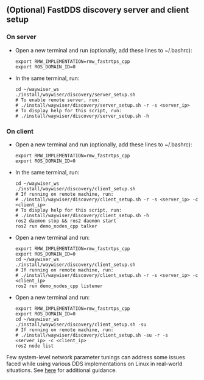 ## (Optional) FastDDS discovery server and client setup

### On server

- Open a new terminal and run (optionally, add these lines to ~/.bashrc):

  ```
  export RMW_IMPLEMENTATION=rmw_fastrtps_cpp
  export ROS_DOMAIN_ID=0
  ```

- In the same terminal, run:

  ```
  cd ~/waywiser_ws
  ./install/waywiser/discovery/server_setup.sh
  # To enable remote server, run:
  # ./install/waywiser/discovery/server_setup.sh -r -s <server_ip>
  # To display help for this script, run:
  # ./install/waywiser/discovery/server_setup.sh -h
  ```

### On client

- Open a new terminal and run (optionally, add these lines to ~/.bashrc):

  ```
  export RMW_IMPLEMENTATION=rmw_fastrtps_cpp
  export ROS_DOMAIN_ID=0
  ```

- In the same terminal, run:

  ```
  cd ~/waywiser_ws
  ./install/waywiser/discovery/client_setup.sh
  # If running on remote machine, run:
  # ./install/waywiser/discovery/client_setup.sh -r -s <server_ip> -c <client_ip>
  # To display help for this script, run:
  # ./install/waywiser/discovery/client_setup.sh -h
  ros2 daemon stop && ros2 daemon start
  ros2 run demo_nodes_cpp talker
  ```

- Open a new terminal and run:

  ```
  export RMW_IMPLEMENTATION=rmw_fastrtps_cpp
  export ROS_DOMAIN_ID=0
  cd ~/waywiser_ws
  ./install/waywiser/discovery/client_setup.sh
  # If running on remote machine, run:
  # ./install/waywiser/discovery/client_setup.sh -r -s <server_ip> -c <client_ip>
  ros2 run demo_nodes_cpp listener
  ```

- Open a new terminal and run:

  ```
  export RMW_IMPLEMENTATION=rmw_fastrtps_cpp
  export ROS_DOMAIN_ID=0
  cd ~/waywiser_ws
  ./install/waywiser/discovery/client_setup.sh -su
  # If running on remote machine, run:
  # ./install/waywiser/discovery/client_setup.sh -su -r -s <server_ip> -c <client_ip>
  ros2 node list
  ```

Few system-level network parameter tunings can address some issues faced while using various DDS implementations on Linux in real-world situations. See [here](https://docs.ros.org/en/humble/How-To-Guides/DDS-tuning.html#cross-vendor-tuning) for additional guidance.
